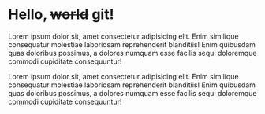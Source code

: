 # Hello, ~~world~~ git!

Lorem ipsum dolor sit, amet consectetur adipisicing elit. Enim similique consequatur molestiae laboriosam reprehenderit blanditiis! Enim quibusdam quas doloribus possimus, a dolores numquam esse facilis sequi doloremque commodi cupiditate consequuntur!

Lorem ipsum dolor sit, amet consectetur adipisicing elit. Enim similique consequatur molestiae laboriosam reprehenderit blanditiis! Enim quibusdam quas doloribus possimus, a dolores numquam esse facilis sequi doloremque commodi cupiditate consequuntur!
